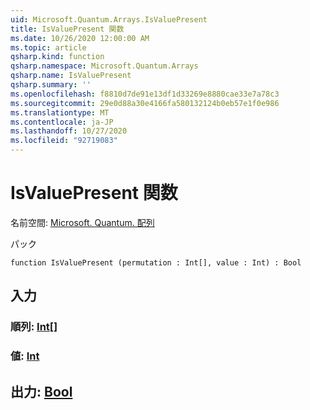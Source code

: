 ```yaml
---
uid: Microsoft.Quantum.Arrays.IsValuePresent
title: IsValuePresent 関数
ms.date: 10/26/2020 12:00:00 AM
ms.topic: article
qsharp.kind: function
qsharp.namespace: Microsoft.Quantum.Arrays
qsharp.name: IsValuePresent
qsharp.summary: ''
ms.openlocfilehash: f8810d7de91e13df1d33269e8880cae33e7a78c3
ms.sourcegitcommit: 29e0d88a30e4166fa580132124b0eb57e1f0e986
ms.translationtype: MT
ms.contentlocale: ja-JP
ms.lasthandoff: 10/27/2020
ms.locfileid: "92719083"
---
```

# <a name="isvaluepresent-function"></a>IsValuePresent 関数

名前空間: [Microsoft. Quantum. 配列](xref:Microsoft.Quantum.Arrays)

パック [](https://nuget.org/packages/)




```qsharp
function IsValuePresent (permutation : Int[], value : Int) : Bool
```


## <a name="input"></a>入力

### <a name="permutation--int"></a>順列: [Int](xref:microsoft.quantum.lang-ref.int)[]




### <a name="value--int"></a>値: [Int](xref:microsoft.quantum.lang-ref.int)





## <a name="output--bool"></a>出力: [Bool](xref:microsoft.quantum.lang-ref.bool)

